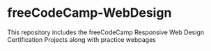 # freeCodeCamp-WebDesign
This repository includes the freeCodeCamp Responsive Web Design Certification Projects along with practice webpages
